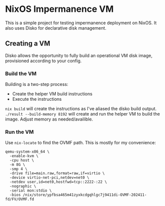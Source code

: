 # NixOS Impermanence VM

This is a simple project for testing impermanence deployment on NixOS.  It also uses Disko for declarative disk management.

## Creating a VM

Disko allows the opportunity to fully build an operational VM disk image, provisioned according to your config.

### Build the VM

Building is a two-step process:

* Create the helper VM build instructions
* Execute the instructions

`nix build` will create the instructions as I've aliased the disko build output.
`./result --build-memory 8192` will create and run the helper VM to build the image.  Adjust memory as needed/availible.

### Run the VM

Use `nix-locate` to find the OVMF path.
This is mostly for my convenience:

```
qemu-system-x86_64 \
  -enable-kvm \
  -cpu host \
  -m 8G \
  -smp 4 \
  -drive file=main.raw,format=raw,if=virtio \
  -device virtio-net-pci,netdev=net0 \
  -netdev user,id=net0,hostfwd=tcp::2222-:22 \
  -nographic \
  -serial mon:stdio \
  -bios /nix/store/ypfbsa465m41zyxkcdgqhlgc7j9411di-OVMF-202411-fd/FV/OVMF.fd
```